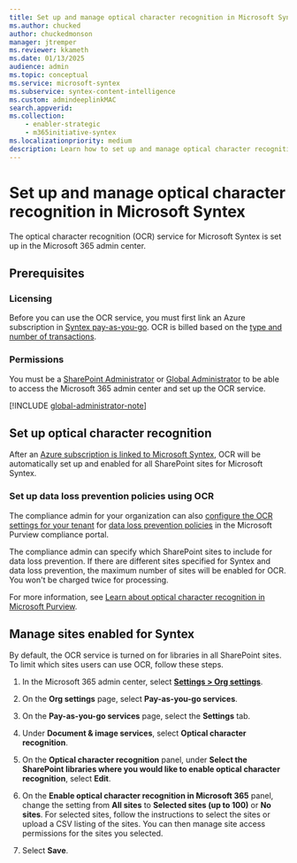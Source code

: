 ```yaml
---
title: Set up and manage optical character recognition in Microsoft Syntex
ms.author: chucked
author: chuckedmonson
manager: jtremper
ms.reviewer: kkameth
ms.date: 01/13/2025
audience: admin
ms.topic: conceptual
ms.service: microsoft-syntex
ms.subservice: syntex-content-intelligence
ms.custom: admindeeplinkMAC
search.appverid: 
ms.collection: 
    - enabler-strategic
    - m365initiative-syntex
ms.localizationpriority: medium
description: Learn how to set up and manage optical character recognition in SharePoint.
---
```


# Set up and manage optical character recognition in Microsoft Syntex

The optical character recognition (OCR) service for Microsoft Syntex is set up in the Microsoft 365 admin center.

## Prerequisites

### Licensing

Before you can use the OCR service, you must first link an Azure subscription in [Syntex pay-as-you-go](syntex-azure-billing.md). OCR is billed based on the [type and number of transactions](syntex-pay-as-you-go-services.md).

### Permissions

You must be a [SharePoint Administrator](/entra/identity/role-based-access-control/permissions-reference#sharepoint-administrator) or [Global Administrator](/entra/identity/role-based-access-control/permissions-reference#global-administrator) to be able to access the Microsoft 365 admin center and set up the OCR service.

[!INCLUDE [global-administrator-note](../includes/global-administrator-note.md)]

## Set up optical character recognition

After an [Azure subscription is linked to Microsoft Syntex](syntex-azure-billing.md), OCR will be automatically set up and enabled for all SharePoint sites for Microsoft Syntex.

### Set up data loss prevention policies using OCR

The compliance admin for your organization can also [configure the OCR settings for your tenant](../compliance/ocr-learn-about.md?#phase-3-configure-your-ocr-settings) for [data loss prevention policies](../compliance/dlp-learn-about-dlp.md) in the Microsoft Purview compliance portal.

The compliance admin can specify which SharePoint sites to include for data loss prevention. If there are different sites specified for Syntex and data loss prevention, the maximum number of sites will be enabled for OCR. You won't be charged twice for processing.

For more information, see [Learn about optical character recognition in Microsoft Purview](../compliance/ocr-learn-about.md).

## Manage sites enabled for Syntex

By default, the OCR service is turned on for libraries in all SharePoint sites. To limit which sites users can use OCR, follow these steps.

1. In the Microsoft 365 admin center, select <a href="https://go.microsoft.com/fwlink/p/?linkid=2171997" target="_blank">**Settings > Org settings**</a>.

2. On the **Org settings** page, select **Pay-as-you-go services**.

3. On the **Pay-as-you-go services** page, select the **Settings** tab.

4. Under **Document & image services**, select **Optical character recognition**.

5. On the **Optical character recognition** panel, under **Select the SharePoint libraries where you would like to enable optical character recognition**, select **Edit**.

6. On the **Enable optical character recognition in Microsoft 365** panel, change the setting from **All sites** to **Selected sites (up to 100)** or **No sites**. For selected sites, follow the instructions to select the sites or upload a CSV listing of the sites. You can then manage site access permissions for the sites you selected.

7. Select **Save**.
